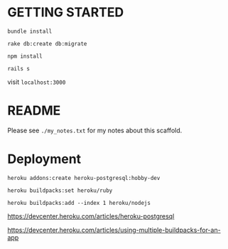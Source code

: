 GETTING STARTED
===============

`bundle install`

`rake db:create db:migrate`

`npm install`

`rails s`

visit `localhost:3000`


README
======

Please see `./my_notes.txt` for my notes about this scaffold.


Deployment
=================
`heroku addons:create heroku-postgresql:hobby-dev`

`heroku buildpacks:set heroku/ruby`

`heroku buildpacks:add --index 1 heroku/nodejs`

https://devcenter.heroku.com/articles/heroku-postgresql

https://devcenter.heroku.com/articles/using-multiple-buildpacks-for-an-app
